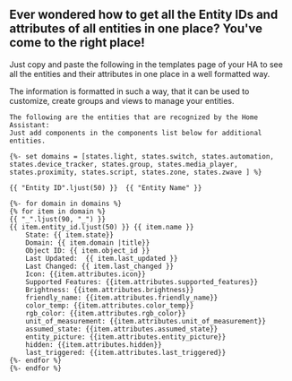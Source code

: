 ## Ever wondered how to get all the Entity IDs and attributes of all entities in one place? You've come to the right place!


Just copy and paste the following in the templates page of your HA to see all the entities and their attributes in one place in a well formatted way.

The information is formatted in such a way, that it can be used to customize, create groups and views to manage your entities.


```
The following are the entities that are recognized by the Home Assistant:
Just add components in the components list below for additional entities.

{%- set domains = [states.light, states.switch, states.automation, states.device_tracker, states.group, states.media_player, states.proximity, states.script, states.zone, states.zwave ] %}

{{ "Entity ID".ljust(50) }}  {{ "Entity Name" }}

{%- for domain in domains %}
{% for item in domain %}
{{ "_".ljust(90, "_") }}
{{ item.entity_id.ljust(50) }} {{ item.name }}
    State: {{ item.state}}
    Domain: {{ item.domain |title}}
    Object ID: {{ item.object_id }}
    Last Updated:  {{ item.last_updated }}
    Last Changed: {{ item.last_changed }}
    Icon: {{item.attributes.icon}}
    Supported Features: {{item.attributes.supported_features}}
    Brightness: {{item.attributes.brightness}}
    friendly_name: {{item.attributes.friendly_name}}
    color_temp: {{item.attributes.color_temp}}
    rgb_color: {{item.attributes.rgb_color}}
    unit_of_measurement: {{item.attributes.unit_of_measurement}}
    assumed_state: {{item.attributes.assumed_state}}
    entity_picture: {{item.attributes.entity_picture}}
    hidden: {{item.attributes.hidden}}
    last_triggered: {{item.attributes.last_triggered}}
{%- endfor %}
{%- endfor %}

```
